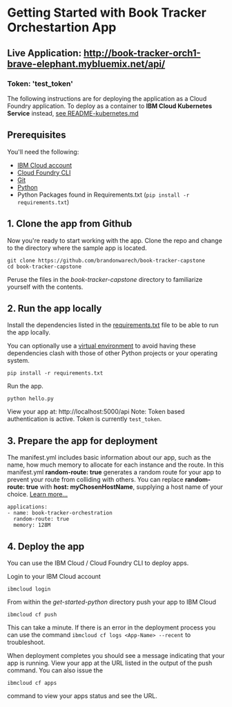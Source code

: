 # Getting Started with Book Tracker Orchestartion App

## Live Application: http://book-tracker-orch1-brave-elephant.mybluemix.net/api/
### Token: 'test_token'

The following instructions are for deploying the application as a Cloud Foundry application. To deploy as a container to **IBM Cloud Kubernetes Service** instead, [see README-kubernetes.md](README-kubernetes.md)

## Prerequisites

You'll need the following:
* [IBM Cloud account](https://console.ng.bluemix.net/registration/)
* [Cloud Foundry CLI](https://github.com/cloudfoundry/cli#downloads)
* [Git](https://git-scm.com/downloads)
* [Python](https://www.python.org/downloads/)
* Python Packages found in Requirements.txt (`pip install -r requirements.txt`)

## 1. Clone the app from Github

Now you're ready to start working with the app. Clone the repo and change to the directory where the sample app is located.
  ```
git clone https://github.com/brandonwarech/book-tracker-capstone
cd book-tracker-capstone
  ```
  Peruse the files in the *book-tracker-capstone* directory to familiarize yourself with the contents.

## 2. Run the app locally

Install the dependencies listed in the [requirements.txt](https://pip.readthedocs.io/en/stable/user_guide/#requirements-files) file to be able to run the app locally.

You can optionally use a [virtual environment](https://packaging.python.org/installing/#creating-and-using-virtual-environments) to avoid having these dependencies clash with those of other Python projects or your operating system.

  ```
pip install -r requirements.txt
  ```

Run the app.
  ```
python hello.py
  ```

 View your app at: http://localhost:5000/api
 Note: Token based authentication is active. Token is currently `test_token`. 

## 3. Prepare the app for deployment

The manifest.yml includes basic information about our app, such as the name, how much memory to allocate for each instance and the route. In this manifest.yml **random-route: true** generates a random route for your app to prevent your route from colliding with others.  You can replace **random-route: true** with **host: myChosenHostName**, supplying a host name of your choice. [Learn more...](https://console.bluemix.net/docs/manageapps/depapps.html#appmanifest)
 ```
 applications:
 - name: book-tracker-orchestration
   random-route: true
   memory: 128M
 ```

## 4. Deploy the app

You can use the IBM Cloud / Cloud Foundry CLI to deploy apps.

Login to your IBM Cloud account

  ```
ibmcloud login
  ```

From within the *get-started-python* directory push your app to IBM Cloud
  ```
ibmcloud cf push
  ```

This can take a minute. If there is an error in the deployment process you can use the command `ibmcloud cf logs <App-Name> --recent` to troubleshoot.

When deployment completes you should see a message indicating that your app is running.  View your app at the URL listed in the output of the push command.  You can also issue the
  ```
ibmcloud cf apps
  ```
  command to view your apps status and see the URL.



